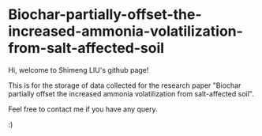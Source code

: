 # Biochar-partially-offset-the-increased-ammonia-volatilization-from-salt-affected-soil
Hi, welcome to Shimeng LIU's github page!

This is for the storage of data collected for the research paper "Biochar partially offset the increased ammonia volatilization from salt-affected soil". 

Feel free to contact me if you have any query.

:)
